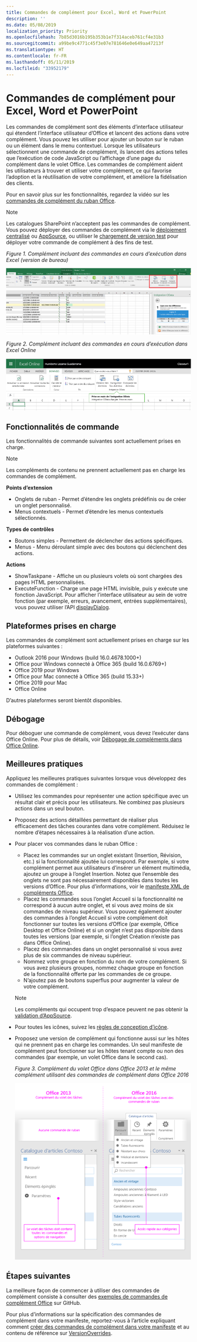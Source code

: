 ```yaml
---
title: Commandes de complément pour Excel, Word et PowerPoint
description: ''
ms.date: 05/08/2019
localization_priority: Priority
ms.openlocfilehash: 7b85d3016b195b353b1e7f314aceb761cf4e31b3
ms.sourcegitcommit: a99be9c4771c45f3e07e781646e0e649aa47213f
ms.translationtype: HT
ms.contentlocale: fr-FR
ms.lasthandoff: 05/11/2019
ms.locfileid: "33952179"
---
```

# <a name="add-in-commands-for-excel-word-and-powerpoint"></a>Commandes de complément pour Excel, Word et PowerPoint

Les commandes de complément sont des éléments d’interface utilisateur qui étendent l’interface utilisateur d’Office et lancent des actions dans votre complément. Vous pouvez les utiliser pour ajouter un bouton sur le ruban ou un élément dans le menu contextuel. Lorsque les utilisateurs sélectionnent une commande de complément, ils lancent des actions telles que l’exécution de code JavaScript ou l’affichage d’une page du complément dans le volet Office. Les commandes de complément aident les utilisateurs à trouver et utiliser votre complément, ce qui favorise l’adoption et la réutilisation de votre complément, et améliore la fidélisation des clients.

Pour en savoir plus sur les fonctionnalités, regardez la vidéo sur les [commandes de complément du ruban Office](https://channel9.msdn.com/events/Build/2016/P551).

> [!NOTE]
> Les catalogues SharePoint n’acceptent pas les commandes de complément. Vous pouvez déployer des commandes de complément via le [déploiement centralisé](../publish/centralized-deployment.md) ou [AppSource](/office/dev/store/submit-to-the-office-store), ou utiliser le [chargement de version test](../testing/create-a-network-shared-folder-catalog-for-task-pane-and-content-add-ins.md) pour déployer votre commande de complément à des fins de test. 

*Figure 1. Complément incluant des commandes en cours d’exécution dans Excel (version de bureau)*

![Capture d’écran d’une commande de complément dans Excel](../images/add-in-commands-1.png)

*Figure 2. Complément incluant des commandes en cours d’exécution dans Excel Online*

![Capture d’écran d’une commande de complément dans Excel Online](../images/add-in-commands-2.png)

## <a name="command-capabilities"></a>Fonctionnalités de commande

Les fonctionnalités de commande suivantes sont actuellement prises en charge.

> [!NOTE]
> Les compléments de contenu ne prennent actuellement pas en charge les commandes de complément.

**Points d’extension**

- Onglets de ruban - Permet d’étendre les onglets prédéfinis ou de créer un onglet personnalisé.
- Menus contextuels - Permet d’étendre les menus contextuels sélectionnés.

**Types de contrôles**

- Boutons simples - Permettent de déclencher des actions spécifiques.
- Menus - Menu déroulant simple avec des boutons qui déclenchent des actions.

**Actions**

- ShowTaskpane - Affiche un ou plusieurs volets où sont chargées des pages HTML personnalisées.
- ExecuteFunction - Charge une page HTML invisible, puis y exécute une fonction JavaScript. Pour afficher l’interface utilisateur au sein de votre fonction (par exemple, erreurs, avancement, entrées supplémentaires), vous pouvez utiliser l’API [displayDialog](/javascript/api/office/office.ui).  

## <a name="supported-platforms"></a>Plateformes prises en charge

Les commandes de complément sont actuellement prises en charge sur les plateformes suivantes :

- Outlook 2016 pour Windows (build 16.0.4678.1000+)
- Office pour Windows connecté à Office 365 (build 16.0.6769+)
- Office 2019 pour Windows
- Office pour Mac connecté à Office 365 (build 15.33+)
- Office 2019 pour Mac
- Office Online

D’autres plateformes seront bientôt disponibles.

## <a name="debugging"></a>Débogage

Pour déboguer une commande de complément, vous devez l’exécuter dans Office Online. Pour plus de détails, voir [Débogage de compléments dans Office Online](../testing/debug-add-ins-in-office-online.md).

## <a name="best-practices"></a>Meilleures pratiques

Appliquez les meilleures pratiques suivantes lorsque vous développez des commandes de complément :

- Utilisez les commandes pour représenter une action spécifique avec un résultat clair et précis pour les utilisateurs. Ne combinez pas plusieurs actions dans un seul bouton.
- Proposez des actions détaillées permettant de réaliser plus efficacement des tâches courantes dans votre complément. Réduisez le nombre d’étapes nécessaires à la réalisation d’une action.
- Pour placer vos commandes dans le ruban Office :
    - Placez les commandes sur un onglet existant (Insertion, Révision, etc.) si la fonctionnalité ajoutée lui correspond. Par exemple, si votre complément permet aux utilisateurs d’insérer un élément multimédia, ajoutez un groupe à l’onglet Insertion. Notez que l’ensemble des onglets ne sont pas nécessairement disponibles dans toutes les versions d’Office. Pour plus d’informations, voir le [manifeste XML de compléments Office](../develop/add-in-manifests.md).
    - Placez les commandes sous l’onglet Accueil si la fonctionnalité ne correspond à aucun autre onglet, et si vous avez moins de six commandes de niveau supérieur. Vous pouvez également ajouter des commandes à l’onglet Accueil si votre complément doit fonctionner sur toutes les versions d’Office (par exemple, Office Desktop et Office Online) et si un onglet n’est pas disponible dans toutes les versions (par exemple, si l’onglet Création n’existe pas dans Office Online).  
    - Placez des commandes dans un onglet personnalisé si vous avez plus de six commandes de niveau supérieur.
    - Nommez votre groupe en fonction du nom de votre complément. Si vous avez plusieurs groupes, nommez chaque groupe en fonction de la fonctionnalité offerte par les commandes de ce groupe.
    - N’ajoutez pas de boutons superflus pour augmenter la valeur de votre complément.

     > [!NOTE]
     > Les compléments qui occupent trop d’espace peuvent ne pas obtenir la [validation d’AppSource](/office/dev/store/validation-policies).

- Pour toutes les icônes, suivez les [règles de conception d’icône](add-in-icons.md).
- Proposez une version de complément qui fonctionne aussi sur les hôtes qui ne prennent pas en charge les commandes. Un seul manifeste de complément peut fonctionner sur les hôtes tenant compte ou non des commandes (par exemple, un volet Office dans le second cas).

   *Figure 3. Complément du volet Office dans Office 2013 et le même complément utilisant des commandes de complément dans Office 2016*

   ![Capture d’écran illustrant un complément du volet Office dans Office 2013 et le même complément utilisant des commandes de complément dans Office 2016](../images/office-task-pane-add-ins.png)


## <a name="next-steps"></a>Étapes suivantes

La meilleure façon de commencer à utiliser des commandes de complément consiste à consulter des [exemples de commandes de complément Office](https://github.com/OfficeDev/Office-Add-in-Commands-Samples/) sur GitHub.

Pour plus d’informations sur la spécification des commandes de complément dans votre manifeste, reportez-vous à l’article expliquant comment [créer des commandes de complément dans votre manifeste](../develop/create-addin-commands.md) et au contenu de référence sur [VersionOverrides](/office/dev/add-ins/reference/manifest/versionoverrides).
